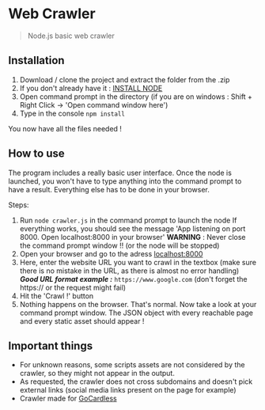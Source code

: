 # Web Crawler

> Node.js basic web crawler


## Installation

1. Download / clone the project and extract the folder from the .zip
2. If you don't already have it : [INSTALL NODE](https://nodejs.org/en/)
3. Open command prompt in the directory (if you are on windows : Shift + Right Click -> 'Open command window here')
4. Type in the console `npm install`

You now have all the files needed !

## How to use

The program includes a really basic user interface. Once the node is launched, you won't have to type anything into the command prompt to have a result. Everything else has to be done in your browser.

Steps:
1. Run `node crawler.js` in the command prompt to launch the node
If everything works, you should see the message 'App listening on port 8000. Open localhost:8000 in your browser'
__WARNING__ : Never close the command prompt window !! (or the node will be stopped)
2. Open your browser and go to the adress [localhost:8000](localhost:8000)
3. Here, enter the website URL you want to crawl in the textbox (make sure there is no mistake in the URL, as there is almost no error handling)
___Good URL format example :___ `https://www.google.com` (don't forget the https:// or the request might fail)
4. Hit the 'Crawl !' button
5. Nothing happens on the browser. That's normal. Now take a look at your command prompt window. The JSON object with every reachable page and every static asset should appear !

## Important things

- For unknown reasons, some scripts assets are not considered by the crawler, so they might not appear in the output.
- As requested, the crawler does not cross subdomains and doesn't pick external links (social media links present on the page for example)
- Crawler made for [GoCardless](https://www.gocardless.com)